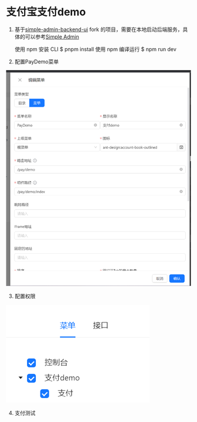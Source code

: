 # 支付宝支付demo

1. 基于[simple-admin-backend-ui](https://github.com/agui-coder/simple-admin-backend-ui)
fork 的项目，需要在本地启动后端服务，具体的可以参考[Simple Admin](https://doc.ryansu.tech/zh/guide/basic-config/env_setting.html)


    使用 npm 安装 CLI
    $ pnpm install
    使用 npm 编译运行
    $ npm run dev

2. 配置PayDemo菜单

![images7](../../../doc/images/img7.jpg)

3. 配置权限

![images8](../../../doc/images/img8.png)

4. 支付测试
